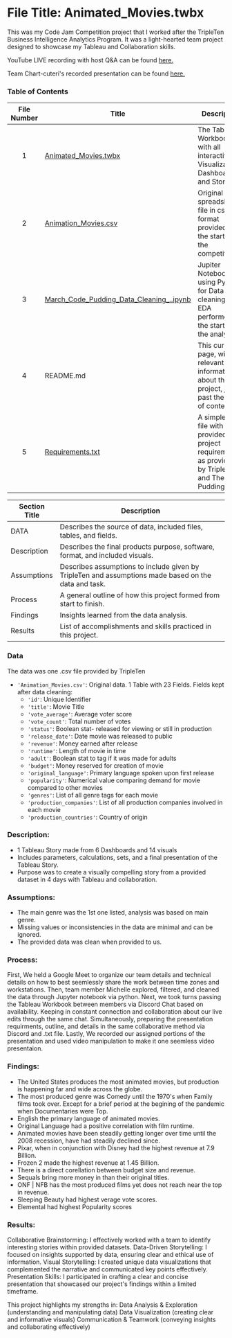 # File Title: Animated_Movies.twbx

This was my Code Jam Competition project that I worked after the TripleTen Business Intelligence Analytics Program. It was a light-hearted team project designed to showcase my Tableau and Collaboration skills.

YouTube LIVE recording with host Q&A can be found <a href='https://www.youtube.com/live/rWTYgq_3ER4?si=fNs4AeeffGvZo9k8' target=_blank><u>here</u>.</a>

Team Chart-cuteri's recorded presentation can be found <a href='https://drive.google.com/file/d/1hCgHvyS8QK4xuK0Vba_DeCW6dX-BBXlA/view?usp=drive_link' target=_blank><u>here</u>.</a>

### Table of Contents
| File Number | Title | Description |
| :-----------: | ----------- |----------- |
| 1 | [Animated_Movies.twbx](https://github.com/Tiffany-Bergett/Data_projects_TripleTen/blob/main/Animation%20Movies/Animated_Movies.twbx) | The Tableau Workbook file with all interactive Visualizations, Dashboards, and Story. |
| 2 | [Animation_Movies.csv](https://github.com/Tiffany-Bergett/Data_projects_TripleTen/blob/main/Animation%20Movies/Animation_Movies.csv) | Original spreadsheet file in csv format provided at the start of the competition. |
| 3 | [March_Code_Pudding_Data_Cleaning_..ipynb](https://github.com/Tiffany-Bergett/Data_projects_TripleTen/blob/main/Animation%20Movies/March_Code_Pudding_Data_Cleaning_.ipynb) | Jupiter Notebook file using Python for Data cleaning and EDA performed at the start of the analysis. |
| 4 | README.md | This current page, with all relevant information about the project, just past the Table of contents. |
| 5 | [Requirements.txt](https://github.com/Tiffany-Bergett/Data_projects_TripleTen/blob/main/Animation%20Movies/Requirements.txt) | A simple .txt file with the provided project requirements as provided by TripleTen and The Pudding. |

| Section Title | Description |
| ----------- |----------- |
| DATA | Describes the source of data, included files, tables, and fields. |
| Description | Describes the final products purpose, software, format, and included visuals. |
| Assumptions | Describes assumptions to include given by TripleTen and assumptions made based on the data and task. |
| Process | A general outline of how this project formed from start to finish. |
| Findings | Insights learned from the data analysis. |
| Results | List of accomplishments and skills practiced in this project. |

### Data
The data was one .csv file provided by TripleTen
- `'Animation_Movies.csv'`: Original data. 1 Table with 23 Fields. Fields kept after data cleaning:
    - `'id'`: Unique Identifier
    - `'title'`: Movie Title
    - `'vote_average'`: Average voter score
    - `'vote_count'`: Total number of votes
    - `'status'`: Boolean stat- released for viewing or still in production
    - `'release_date'`: Date movie was released to public
    - `'revenue'`: Money earned after release
    - `'runtime'`: Length of movie in time
    - `'adult'`: Boolean stat to tag if it was made for adults
    - `'budget'`: Money reserved for creation of movie
    - `'original_language'`: Primary language spoken upon first release
    - `'popularity'`: Numerical value comparing demand for movie compared to other movies
    - `'genres'`: List of all genre tags for each movie
    - `'production_companies'`: List of all production companies involved in each movie
    - `'production_countries'`: Country of origin

### Description:
- 1 Tableau Story made from 6 Dashboards and 14 visuals
- Includes parameters, calculations, sets, and a final presentation of the Tableau Story.
- Purpose was to create a visually compelling story from a provided dataset in 4 days with Tableau and collaboration.

### Assumptions:
- The main genre was the 1st one listed, analysis was based on main genre.
- Missing values or inconsistencies in the data are minimal and can be ignored.
- The provided data was clean when provided to us.

### Process:
First, We held a Google Meet to organize our team details and technical details on how to best seemlessly share the work between time zones and workstations.
Then, team member Michelle explored, filtered, and cleaned the data through Jupyter notebook via python.
Next, we took turns passing the Tableau Workbook between members via Discord Chat based on availability. Keeping in constant connection and collaboration about our live edits through the same chat.
Simultaneously, preparing the presentation requirments, outline, and details in the same collaborative method via Discord and .txt file.
Lastly, We recorded our assigned portions of the presentation and used video manipulation to make it one seemless video presentaion.

### Findings:
- The United States produces the most animated movies, but production is happening far and wide across the globe.
- The most produced genre was Comedy until the 1970's when Family films took over. Except for a brief period at the begining of the pandemic when Documentaries were Top.
- English the primary language of animated movies.
- Original Language had a positive correlation with film runtime.
- Animated movies have been steadily getting longer over time until the 2008 recession, have had steadily declined since.
- Pixar, when in conjunction with Disney had the highest revenue at 7.9 Billion.
- Frozen 2 made the highest revenue at 1.45 Billion.
- There is a direct corellation between budget size and revenue.
- Sequals bring more money in than their original titles.
- ONF | NFB has the most produced films yet does not reach near the top in revenue.
- Sleeping Beauty had highest verage vote scores.
- Elemental had highest Popularity scores

### Results:
Collaborative Brainstorming: I effectively worked with a team to identify interesting stories within provided datasets.
Data-Driven Storytelling: I focused on insights supported by data, ensuring clear and ethical use of information.
Visual Storytelling: I created unique data visualizations that complemented the narrative and communicated key points effectively.
Presentation Skills: I participated in crafting a clear and concise presentation that showcased our project's findings within a limited timeframe.

This project highlights my strengths in:
Data Analysis & Exploration (understanding and manipulating data)
Data Visualization (creating clear and informative visuals)
Communication & Teamwork (conveying insights and collaborating effectively)
